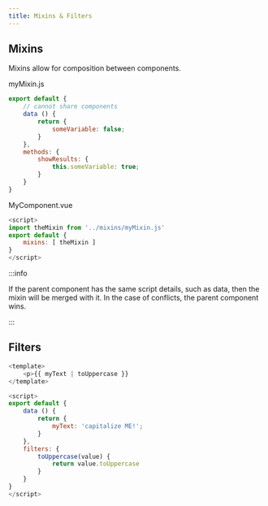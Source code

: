 ```yaml
---
title: Mixins & Filters
---
```


## Mixins
Mixins allow for composition between components. 

myMixin.js
```javascript
export default {
    // cannot share components
    data () {
        return {
            someVariable: false;
        }
    },
    methods: {
        showResults: {
            this.someVariable: true;
        }
    }
}
```
MyComponent.vue
```javascript
<script>
import theMixin from '../mixins/myMixin.js'
export default {
    mixins: [ theMixin ]
}
</script>
```

:::info

If the parent component has the same script details, such as data, then the mixin will be merged with it. In the case of conflicts, the parent component wins.

:::

## Filters
```javascript
<template>
    <p>{{ myText | toUppercase }}
</template>

<script>
export default {
    data () {
        return {
            myText: 'capitalize ME!';
        }
    },
    filters: {
        toUppercase(value) {
            return value.toUppercase
        }
    }
}
</script>

```